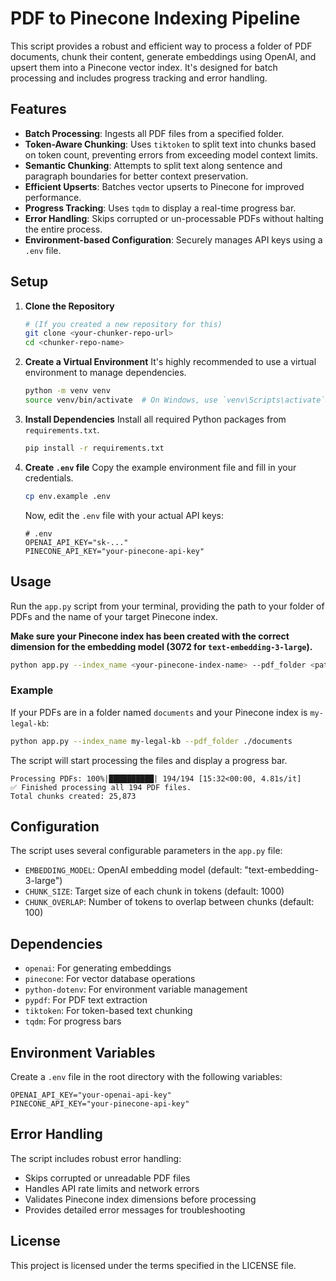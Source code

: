 # PDF to Pinecone Indexing Pipeline

This script provides a robust and efficient way to process a folder of PDF documents, chunk their content, generate embeddings using OpenAI, and upsert them into a Pinecone vector index. It's designed for batch processing and includes progress tracking and error handling.

## Features

- **Batch Processing**: Ingests all PDF files from a specified folder.
- **Token-Aware Chunking**: Uses `tiktoken` to split text into chunks based on token count, preventing errors from exceeding model context limits.
- **Semantic Chunking**: Attempts to split text along sentence and paragraph boundaries for better context preservation.
- **Efficient Upserts**: Batches vector upserts to Pinecone for improved performance.
- **Progress Tracking**: Uses `tqdm` to display a real-time progress bar.
- **Error Handling**: Skips corrupted or un-processable PDFs without halting the entire process.
- **Environment-based Configuration**: Securely manages API keys using a `.env` file.

## Setup

1. **Clone the Repository**
   ```bash
   # (If you created a new repository for this)
   git clone <your-chunker-repo-url>
   cd <chunker-repo-name>
   ```

2. **Create a Virtual Environment**
   It's highly recommended to use a virtual environment to manage dependencies.
   ```bash
   python -m venv venv
   source venv/bin/activate  # On Windows, use `venv\Scripts\activate`
   ```

3. **Install Dependencies**
   Install all required Python packages from `requirements.txt`.
   ```bash
   pip install -r requirements.txt
   ```

4. **Create `.env` file**
   Copy the example environment file and fill in your credentials.
   ```bash
   cp env.example .env
   ```
   Now, edit the `.env` file with your actual API keys:
   ```dotenv
   # .env
   OPENAI_API_KEY="sk-..."
   PINECONE_API_KEY="your-pinecone-api-key"
   ```

## Usage

Run the `app.py` script from your terminal, providing the path to your folder of PDFs and the name of your target Pinecone index.

**Make sure your Pinecone index has been created with the correct dimension for the embedding model (3072 for `text-embedding-3-large`).**

```bash
python app.py --index_name <your-pinecone-index-name> --pdf_folder <path/to/your/pdf/folder>
```

### Example

If your PDFs are in a folder named `documents` and your Pinecone index is `my-legal-kb`:

```bash
python app.py --index_name my-legal-kb --pdf_folder ./documents
```

The script will start processing the files and display a progress bar.

```
Processing PDFs: 100%|██████████| 194/194 [15:32<00:00, 4.81s/it]
✅ Finished processing all 194 PDF files.
Total chunks created: 25,873
```

## Configuration

The script uses several configurable parameters in the `app.py` file:

- `EMBEDDING_MODEL`: OpenAI embedding model (default: "text-embedding-3-large")
- `CHUNK_SIZE`: Target size of each chunk in tokens (default: 1000)
- `CHUNK_OVERLAP`: Number of tokens to overlap between chunks (default: 100)

## Dependencies

- `openai`: For generating embeddings
- `pinecone`: For vector database operations
- `python-dotenv`: For environment variable management
- `pypdf`: For PDF text extraction
- `tiktoken`: For token-based text chunking
- `tqdm`: For progress bars

## Environment Variables

Create a `.env` file in the root directory with the following variables:

```dotenv
OPENAI_API_KEY="your-openai-api-key"
PINECONE_API_KEY="your-pinecone-api-key"
```

## Error Handling

The script includes robust error handling:
- Skips corrupted or unreadable PDF files
- Handles API rate limits and network errors
- Validates Pinecone index dimensions before processing
- Provides detailed error messages for troubleshooting

## License

This project is licensed under the terms specified in the LICENSE file.
